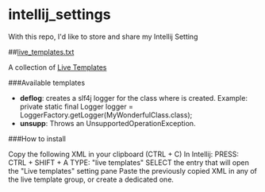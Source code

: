 # intellij_settings

With this repo, I'd like to store and share my Intellij Setting

##[live_templates.txt][2]

A collection of [Live Templates][1]

###Available templates

- **deflog**: creates a slf4j logger for the class where is created. Example:  
		  private static final Logger logger = LoggerFactory.getLogger(MyWonderfulClass.class);
- **unsupp**: Throws an UnsupportedOperationException. 

###How to install 

Copy the following XML in your clipboard (CTRL + C)
In Intellij:
   PRESS: CTRL + SHIFT + A
   TYPE: "live templates"
   SELECT the entry that will open the "Live templates" setting pane 
   Paste the previously copied XML in any of the live template group, or create a dedicated one.



[1]:https://www.jetbrains.com/help/idea/2016.3/live-templates.html
[2]:live_templates.txt
